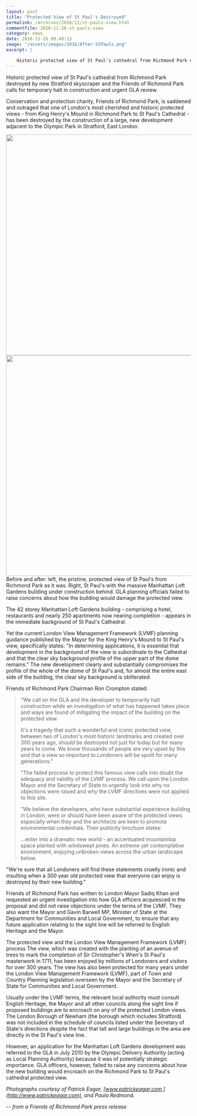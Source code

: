 ```yaml
---
layout: post
title: "Protected View of St Paul's Destroyed"
permalink: /archives/2016/11/st-pauls-view.html
commentfile: 2016-11-26-st-pauls-view
category: news
date: 2016-11-26 09:49:13
image: "/assets/images/2016/After-StPauls.png"
excerpt: |

    Historic protected view of St Paul's cathedral from Richmond Park destroyed by new Stratford skyscraper and the Friends of Richmond Park calls for temporary halt in construction and urgent GLA review.
---
```


Historic protected view of St Paul's cathedral from Richmond Park destroyed by new Stratford skyscraper and the Friends of Richmond Park calls for temporary halt in construction and urgent GLA review.

Conservation and protection charity, Friends of Richmond Park, is saddened and outraged that one of London's most cherished and historic protected views - from King Henry's Mound in Richmond Park to St Paul's Cathedral - has been destroyed by the construction of a large, new development adjacent to the Olympic Park in Stratford, East London.

<div markdown="1" class="crossfade">
<img width="600" class="crossfade__image" src="/assets/images/2016/Before-StPauls.png"  alt="" />

<img width="600" class="crossfade__image--top" src="/assets/images/2016/After-StPauls.png"  alt="" />


</div>
Before and after: left, the pristine, protected view of St Paul's from Richmond Park as it was. Right, St Paul's with the massive Manhattan Loft Gardens building under construction behind. GLA planning officials failed to raise concerns about how the building would damage the protected view.

The 42 storey Manhattan Loft Gardens building - comprising a hotel, restaurants and nearly 250 apartments now nearing completion - appears in the immediate background of St Paul's Cathedral.

Yet the current London View Management Framework (LVMF) planning guidance published by the Mayor for the King Henry's Mound to St Paul's view, specifically states: "In determining applications, it is essential that development in the background of the view is subordinate to the Cathedral and that the clear sky background profile of the upper part of the dome remains." The new development clearly and substantially compromises the profile of the whole of the dome of St Paul's and, for almost the entire east side of the building, the clear sky background is obliterated.

Friends of Richmond Park Chairman Ron Crompton stated:

> "We call on the GLA and the developer to temporarily halt construction while an investigation of what has happened takes place and ways are found of mitigating the impact of the building on the protected view.
> 
>  It's a tragedy that such a wonderful and iconic protected view, between two of London's most historic landmarks and created over 300 years ago, should be destroyed not just for today but for many years to come. We know thousands of people are very upset by this and that a view so important to Londoners will be spoilt for many generations."
> 
>  "The failed process to protect this famous view calls into doubt the adequacy and validity of the LVMF process. We call upon the London Mayor and the Secretary of State to urgently look into why no objections were raised and why the LVMF directives were not applied to this site.
> 
>  "We believe the developers, who have substantial experience building in London, were or should have been aware of the protected views especially when they and the architects are keen to promote environmental credentials. Their publicity brochure states:
> 
> ...enter into a dramatic new world - an accentuated mountaintop space planted with windswept pines. An extreme yet contemplative environment, enjoying unbroken views across the urban landscape below.

"We're sure that all Londoners will find these statements cruelly ironic and insulting when a 300 year old protected view that everyone can enjoy is destroyed by their new building."

Friends of Richmond Park has written to London Mayor Sadiq Khan and requested an urgent investigation into how GLA officers acquiesced in the proposal and did not raise objections under the terms of the LVMF. They also want the Mayor and Gavin Barwell MP, Minister of State at the Department for Communities and Local Government, to ensure that any future application relating to the sight line will be referred to English Heritage and the Mayor.

The protected view and the London View Management Framework (LVMF) process
The view, which was created with the planting of an avenue of trees to mark the completion of Sir Christopher's Wren's St Paul's masterwork in 1711, has been enjoyed by millions of Londoners and visitors for over 300 years. The view has also been protected for many years under the London View Management Framework (LVMF), part of Town and Country Planning legislation overseen by the Mayor and the Secretary of State for Communities and Local Government.

Usually under the LVMF terms, the relevant local authority must consult English Heritage, the Mayor and all other councils along the sight line if proposed buildings are to encroach on any of the protected London views. The London Borough of Newham (the borough which includes Stratford) was not included in the schedule of councils listed under the Secretary of State's directions despite the fact that tall and large buildings in the area are directly in the St Paul's view line.

However, an application for the Manhattan Loft Gardens development was referred to the GLA in July 2010 by the Olympic Delivery Authority (acting as Local Planning Authority) because it was of potentially strategic importance. GLA officers, however, failed to raise any concerns about how the new building would encroach on the Richmond Park to St Paul's cathedral protected view.

*Photographs courtesy of Patrick Eagar, [www.patrickeagar.com,](http://www.patrickeagar.com), and Paula Redmond.*

<cite>-- from a Friends of Richmond Park press release</cite>
